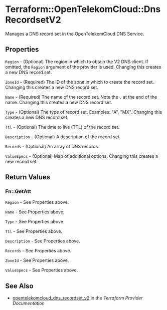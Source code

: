 # Terraform::OpenTelekomCloud::DnsRecordsetV2

Manages a DNS record set in the OpenTelekomCloud DNS Service.

## Properties

`Region` - (Optional) The region in which to obtain the V2 DNS client.
If omitted, the `Region` argument of the provider is used.
Changing this creates a new DNS  record set.

`ZoneId` - (Required) The ID of the zone in which to create the record set.
Changing this creates a new DNS  record set.

`Name` - (Required) The name of the record set. Note the `.` at the end of the name.
Changing this creates a new DNS  record set.

`Type` - (Optional) The type of record set. Examples: "A", "MX".
Changing this creates a new DNS  record set.

`Ttl` - (Optional) The time to live (TTL) of the record set.

`Description` - (Optional) A description of the  record set.

`Records` - (Optional) An array of DNS records.

`ValueSpecs` - (Optional) Map of additional options. Changing this creates a
new record set.


## Return Values

### Fn::GetAtt

`Region` - See Properties above.

`Name` - See Properties above.

`Type` - See Properties above.

`Ttl` - See Properties above.

`Description` - See Properties above.

`Records` - See Properties above.

`ZoneId` - See Properties above.

`ValueSpecs` - See Properties above.

## See Also

* [opentelekomcloud_dns_recordset_v2](https://www.terraform.io/docs/providers/opentelekomcloud/r/dns_recordset_v2.html) in the _Terraform Provider Documentation_